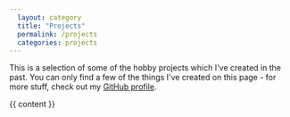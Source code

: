 ```yaml
---
  layout: category
  title: "Projects"
  permalink: /projects
  categories: projects
---
```


This is a selection of some of the hobby projects which I've created in the past. You can only find a few of the things I've created on this page - for more stuff, check out my <a href="https://github.com/AntonFagerberg">GitHub profile</a>.

{{ content }}
